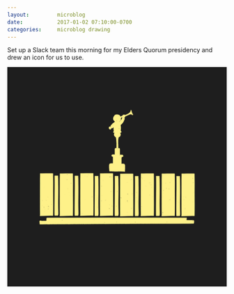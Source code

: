 ```yaml
---
layout:         microblog
date:           2017-01-02 07:10:00-0700
categories:     microblog drawing
---
```

Set up a Slack team this morning for my Elders Quorum presidency and drew an icon for us to use.

![Provo Temple](/images/microblog/201701020710.jpg)
